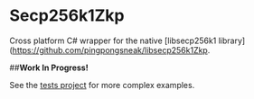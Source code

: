 ﻿# Secp256k1Zkp

Cross platform C# wrapper for the native [libsecp256k1 library](https://github.com/pingpongsneak/libsecp256k1Zkp.

##**Work In Progress!**



See the [tests project](https://github.com/pingpongsneak/Secp256k1Zkp/tree/master/Test) for more complex examples.